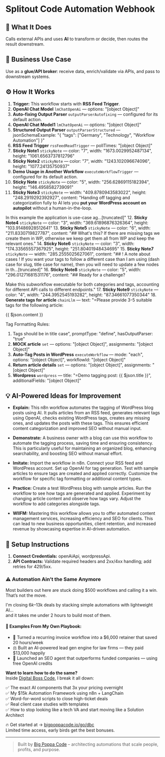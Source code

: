 # Splitout Code Automation Webhook
## 🚀 What It Does
Calls external APIs and uses **AI** to transform or decide, then routes the result downstream.

## 💼 Business Use Case
Use as a **glue/API broker**: receive data, enrich/validate via APIs, and pass to downstream systems.

## ⚙️ How It Works
1. **Trigger:** This workflow starts with **RSS Feed Trigger**.
2. **OpenAI Chat Model** `lmChatOpenAi` — options: "[object Object]"
3. **Auto-fixing Output Parser** `outputParserAutofixing` — configured for its default action.
4. **OpenAI Chat Model1** `lmChatOpenAi` — options: "[object Object]"
5. **Structured Output Parser** `outputParserStructured` — jsonSchemaExample: "{
	"tags": ["Germany", "Technology", "Workflow Automation"]
}"
6. **RSS Feed Trigger** `rssFeedReadTrigger` — pollTimes: "[object Object]"
7. **Sticky Note1** `stickyNote` — color: "7", width: "1673.0029952487134", height: "1061.6563737812796"
8. **Sticky Note2** `stickyNote` — color: "7", width: "1243.102096674096", height: "1077.24135750937"
9. **Demo Usage in Another Workflow** `executeWorkflowTrigger` — configured for its default action.
10. **Sticky Note** `stickyNote` — color: "5", width: "256.62869115182394", height: "146.4958582739091"
11. **Sticky Note3** `stickyNote` — width: "409.8780943583022", height: "248.2919292392927", content: "Handing off tagging and categorization fully to AI lets you **put your WordPress account on autopilot** without a human-in-the-loop.

In this example the application is use-case ag…[truncated]"
12. **Sticky Note4** `stickyNote` — color: "3", width: "369.61896876326364", height: "103.91486928512641"
13. **Sticky Note5** `stickyNote` — color: "6", width: "211.8330719827787", content: "## What's this? 
If there are missing tags we create them in WP, otherwise we keep get them all from WP and keep the relevant ones."
14. **Sticky Note6** `stickyNote` — color: "3", width: "174.33565557367925", height: "251.80401948434695"
15. **Sticky Note7** `stickyNote` — width: "285.2555025627061", content: "## ! A note about cases !
If you want your tags to follow a different case than I am using (dash case for slug, title case for name), then you will need to update a few nodes in th…[truncated]"
16. **Sticky Note8** `stickyNote` — color: "5", width: "296.01271681531176", content: "## Ready for a challenge?

Make this subworkflow executable for both categories and tags, accounting for different API calls to different endpoints."
17. **Sticky Note9** `stickyNote` — color: "4", width: "244.3952545193282", height: "87.34661077350344"
18. **Generate tags for article** `chainLlm` — text: "=Please provide 3-5 suitable tags for the following article:

{{ $json.content }}

Tag Formatting Rules:
1. Tags should be in title case", promptType: "define", hasOutputParser: "true"
19. **MOCK article** `set` — options: "[object Object]", assignments: "[object Object]"
20. **Auto-Tag Posts in WordPress** `executeWorkflow` — mode: "each", options: "[object Object]", workflowId: "[object Object]"
21. **Return article details** `set` — options: "[object Object]", assignments: "[object Object]"
22. **Wordpress** `wordpress` — title: "=Demo tagging post: {{ $json.title }}", additionalFields: "[object Object]"

## 💡 AI-Powered Ideas for Improvement
- **Explain:** This n8n workflow automates the tagging of WordPress blog posts using AI. It pulls articles from an RSS feed, generates relevant tags using OpenAI, checks existing WordPress tags, creates any missing ones, and updates the posts with these tags. This ensures efficient content categorization and improved SEO without manual input.

- **Demonstrate:** A business owner with a blog can use this workflow to automate the tagging process, saving time and ensuring consistency. This is particularly useful for maintaining an organized blog, enhancing searchability, and boosting SEO without manual effort.

- **Imitate:** Import the workflow in n8n. Connect your RSS feed and WordPress account. Set up OpenAI for tag generation. Test with sample articles to ensure tags are created and applied correctly. Customize the workflow for specific tag formatting or additional content types.

- **Practice:** Create a test WordPress blog with sample articles. Run the workflow to see how tags are generated and applied. Experiment by changing article content and observe how tags vary. Adjust the workflow to add categories alongside tags.

- **WIIFM:** Mastering this workflow allows you to offer automated content management services, increasing efficiency and SEO for clients. This can lead to new business opportunities, client retention, and increased revenue by showcasing expertise in AI-driven automation.

## 🔧 Setup Instructions
1. **Connect Credentials:** openAiApi, wordpressApi.
2. **API Contracts:** Validate required headers and 2xx/4xx handling; add retries for 429/5xx.

### ⚠️ Automation Ain’t the Same Anymore

Most builders out here are stuck doing $500 workflows and calling it a win.  
That’s not the move.  

I'm closing $6k–$13k deals by stacking simple automations with lightweight AI...  
and it takes me under 2 hours to build most of them.

#### 🧠 Examples From My Own Playbook:
- 🔁 Turned a recurring invoice workflow into a $6,000 retainer that saved 20 hours/week  
- ⚖️ Built an AI-powered lead gen engine for law firms — they paid $13,000 happily  
- 🚀 Launched an SEO agent that outperforms funded companies — using free OpenAI credits  

**Want to learn how to do the same?**  
Inside [Digital Boss Code](https://bigpoppacode.io/go/dbc), I break it all down:

✅ The exact AI components that 3x your pricing overnight  
✅ My $15k Automation Framework using n8n + LangChain  
✅ Word-for-word scripts to close high-ticket deals  
✅ Real client case studies with templates  
✅ How to stop looking like a tech VA and start moving like a Solution Architect  

🔥 Get started at → [bigpoppacode.io/go/dbc](https://bigpoppacode.io/go/dbc)  
Limited time access, early birds get the best bonuses.

---
> Built by [Big Poppa Code](https://bigpoppacode.io) – architecting automations that scale people, profits, and purpose.
